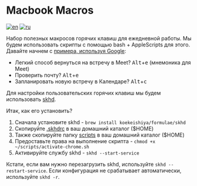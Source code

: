 # Macbook Macros

[![en](https://img.shields.io/badge/lang-English%20%F0%9F%87%AC%F0%9F%87%A7-white)](README.md)
[![ru](https://img.shields.io/badge/%D1%8F%D0%B7%D1%8B%D0%BA-%D0%A0%D1%83%D1%81%D1%81%D0%BA%D0%B8%D0%B9%20%F0%9F%87%B7%F0%9F%87%BA-white)](README.RU.md)

Набор полезных макросов горячих клавиш для ежедневной работы. Мы будем использовать скрипты с помощью bash + AppleScripts для этого. Давайте начнем с [примера, используя Google](./.skhdrc):

- Легкий способ вернуться на встречу в Meet? <kbd>Alt</kbd>+<kbd>e</kbd> (мнемоника для Meet)
- Проверить почту? <kbd>Alt</kbd>+<kbd>e</kbd>
- Запланировать новую встречу в Календаре? <kbd>Alt</kbd>+<kbd>c</kbd>

Для настройки пользовательских горячих клавиш мы будем использовать [skhd](https://github.com/koekeishiya/skhd).

Итак, как его установить?

1. Сначала установите skhd - `brew install koekeishiya/formulae/skhd`
2. Скопируйте [.skhdrc](./.skhdrc) в ваш домашний каталог ($HOME)
3. Также скопируйте папку [scripts](/scripts/) в ваш домашний каталог ($HOME)
4. Предоставьте права на выполнение скрипта - `chmod +x ~/scripts/activate-chrome.sh`
5. Активируйте службу skhd - `skhd --start-service`

Кстати, если вам нужно перезагрузить skhd, используйте `skhd --restart-service`. Если конфигурация не срабатывает автоматически, используйте `skhd -r`.
